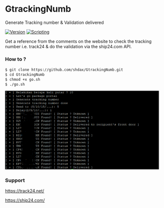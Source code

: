 # GtrackingNumb
Generate Tracking number & Validation delivered

[![Version](https://img.shields.io/badge/Version-1.0-brightgreen.svg?maxAge=259200)]()
[![Scripting](https://img.shields.io/badge/-%23!%2Fbin%2Fbash-1f425f.svg)]()

Get a reference from the comments on the website to check the tracking number i.e. track24 & do the validation via the ship24.com API.

### How to ?
```
$ git clone https://github.com/shdax/GtrackingNumb.git
$ cd GtrackingNumb
$ chmod +x go.sh
$ ./go.sh
```

<img src="screenshot/example.png">

### Support
<a href="https://track24.net/">https://track24.net/</a>

<a href="https://ship24.com/">https://ship24.com/</a>
